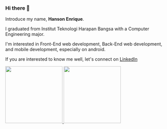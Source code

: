 ### Hi there 👋

Introduce my name, **Hanson Enrique**.

I graduated from Institut Teknologi Harapan Bangsa with a Computer Engineering major.

I'm interested in Front-End web development, Back-End web development, and mobile development, especially on android.

If you are interested to know me well, let's connect on [LinkedIn](https://www.linkedin.com/in/hansonenrique/)

<p align="left">
<a href="https://github.com/Sonz20">
  <img height="180em" src="https://github-readme-stats-eight-theta.vercel.app/api?username=Sonz20&show_icons=true&theme=algolia&include_all_commits=true&count_private=true"/> 
  <img height="180em" src="https://github-readme-stats-eight-theta.vercel.app/api/top-langs/?username=Sonz20&layout=compact&langs_count=8&theme=algolia"/>
</a>
</p>

<!--
**Sonz20/sonz20** is a ✨ _special_ ✨ repository because its `README.md` (this file) appears on your GitHub profile.

Here are some ideas to get you started:

- 🔭 I’m currently working on ...
- 🌱 I’m currently learning ...
- 👯 I’m looking to collaborate on ...
- 🤔 I’m looking for help with ...
- 💬 Ask me about ...
- 📫 How to reach me: ...
- 😄 Pronouns: ...
- ⚡ Fun fact: ...
-->
